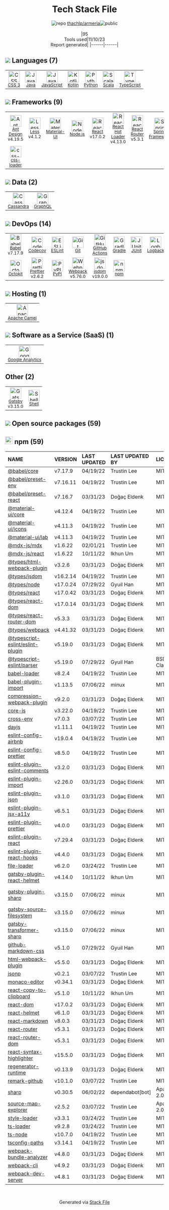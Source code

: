<!--
--- Readme.md Snippet without images Start ---
## Tech Stack
thachlp/armeria is built on the following main stack:
- [Google Analytics](http://www.google.com/analytics) – General Analytics
- [Gradle](https://www.gradle.org/) – Java Build Tools
- [Python](https://www.python.org) – Languages
- [Java](https://www.java.com) – Languages
- [Node.js](http://nodejs.org/) – Frameworks (Full Stack)
- [Scala](http://www.scala-lang.org/) – Languages
- [React](https://reactjs.org/) – Javascript UI Libraries
- [Cassandra](http://cassandra.apache.org/) – Databases
- [Less](http://lesscss.org/) – CSS Pre-processors / Extensions
- [JavaScript](https://developer.mozilla.org/en-US/docs/Web/JavaScript) – Languages
- [TypeScript](http://www.typescriptlang.org) – Languages
- [Webpack](http://webpack.js.org) – JS Build Tools / JS Task Runners
- [Material-UI](https://github.com/mui/material-ui) – Front-End Frameworks
- [Spring Framework](https://spring.io/projects/spring-framework) – Frameworks (Full Stack)
- [JUnit](http://junit.org/) – Testing Frameworks
- [React Hot Loader](http://gaearon.github.io/react-hot-loader/) – JavaScript Framework Components
- [Codecov](https://codecov.io/) – Code Coverage
- [Babel](http://babeljs.io/) – JavaScript Compilers
- [Logback](https://logback.qos.ch/) – Log Management
- [Apache Camel](https://camel.apache.org/) – Platform as a Service
- [ESLint](http://eslint.org/) – Code Review
- [React Router](https://github.com/rackt/react-router) – JavaScript Framework Components
- [Kotlin](https://kotlinlang.org/) – Languages
- [GraphQL](http://graphql.org/) – Query Languages
- [Shell](https://en.wikipedia.org/wiki/Shell_script) – Shells
- [Gatsby](https://www.gatsbyjs.org) – Static Site Generators
- [Ant Design](https://ant.design) – JavaScript Framework Components
- [Prettier](https://prettier.io/) – Code Review
- [jsdom](https://github.com/jsdom/jsdom) – Headless Browsers
- [css-loader](https://github.com/webpack-contrib/css-loader) – CSS Pre-processors / Extensions
- [Octokit](https://github.com/octokit/octokit.net) – Tools for GitHub
- [GitHub Actions](https://github.com/features/actions) – Continuous Integration

Full tech stack [here](/techstack.md)
--- Readme.md Snippet without images End ---

--- Readme.md Snippet with images Start ---
## Tech Stack
thachlp/armeria is built on the following main stack:
- <img width='25' height='25' src='https://img.stackshare.io/service/64/cU74ahCn_400x400.jpg' alt='Google Analytics'/> [Google Analytics](http://www.google.com/analytics) – General Analytics
- <img width='25' height='25' src='https://img.stackshare.io/service/975/gradlephant-social-black-bg.png' alt='Gradle'/> [Gradle](https://www.gradle.org/) – Java Build Tools
- <img width='25' height='25' src='https://img.stackshare.io/service/993/pUBY5pVj.png' alt='Python'/> [Python](https://www.python.org) – Languages
- <img width='25' height='25' src='https://img.stackshare.io/service/995/K85ZWV2F.png' alt='Java'/> [Java](https://www.java.com) – Languages
- <img width='25' height='25' src='https://img.stackshare.io/service/1011/n1JRsFeB_400x400.png' alt='Node.js'/> [Node.js](http://nodejs.org/) – Frameworks (Full Stack)
- <img width='25' height='25' src='https://img.stackshare.io/service/1012/scala.png' alt='Scala'/> [Scala](http://www.scala-lang.org/) – Languages
- <img width='25' height='25' src='https://img.stackshare.io/service/1020/OYIaJ1KK.png' alt='React'/> [React](https://reactjs.org/) – Javascript UI Libraries
- <img width='25' height='25' src='https://img.stackshare.io/service/1032/cassandra_small.png' alt='Cassandra'/> [Cassandra](http://cassandra.apache.org/) – Databases
- <img width='25' height='25' src='https://img.stackshare.io/service/1170/default_957cbc0168b4d37265e264469c888f776e57f42c.png' alt='Less'/> [Less](http://lesscss.org/) – CSS Pre-processors / Extensions
- <img width='25' height='25' src='https://img.stackshare.io/service/1209/javascript.jpeg' alt='JavaScript'/> [JavaScript](https://developer.mozilla.org/en-US/docs/Web/JavaScript) – Languages
- <img width='25' height='25' src='https://img.stackshare.io/service/1612/bynNY5dJ.jpg' alt='TypeScript'/> [TypeScript](http://www.typescriptlang.org) – Languages
- <img width='25' height='25' src='https://img.stackshare.io/service/1682/IMG_4636.PNG' alt='Webpack'/> [Webpack](http://webpack.js.org) – JS Build Tools / JS Task Runners
- <img width='25' height='25' src='https://img.stackshare.io/service/1904/default_44d81cb9fadbc3688b7e91a6d5217d0ea5358b57.png' alt='Material-UI'/> [Material-UI](https://github.com/mui/material-ui) – Front-End Frameworks
- <img width='25' height='25' src='https://img.stackshare.io/service/2006/spring-framework-project-logo.png' alt='Spring Framework'/> [Spring Framework](https://spring.io/projects/spring-framework) – Frameworks (Full Stack)
- <img width='25' height='25' src='https://img.stackshare.io/service/2020/874086.png' alt='JUnit'/> [JUnit](http://junit.org/) – Testing Frameworks
- <img width='25' height='25' src='https://img.stackshare.io/no-img-open-source.png' alt='React Hot Loader'/> [React Hot Loader](http://gaearon.github.io/react-hot-loader/) – JavaScript Framework Components
- <img width='25' height='25' src='https://img.stackshare.io/service/2673/Codecov_Mark_Circle_Pink.png' alt='Codecov'/> [Codecov](https://codecov.io/) – Code Coverage
- <img width='25' height='25' src='https://img.stackshare.io/service/2739/-1wfGjNw.png' alt='Babel'/> [Babel](http://babeljs.io/) – JavaScript Compilers
- <img width='25' height='25' src='https://img.stackshare.io/service/2923/05518ecaa42841e834421e9d6987b04f_400x400.png' alt='Logback'/> [Logback](https://logback.qos.ch/) – Log Management
- <img width='25' height='25' src='https://img.stackshare.io/service/3276/xWt1RFo6_400x400.jpg' alt='Apache Camel'/> [Apache Camel](https://camel.apache.org/) – Platform as a Service
- <img width='25' height='25' src='https://img.stackshare.io/service/3337/Q4L7Jncy.jpg' alt='ESLint'/> [ESLint](http://eslint.org/) – Code Review
- <img width='25' height='25' src='https://img.stackshare.io/service/3350/8261421.png' alt='React Router'/> [React Router](https://github.com/rackt/react-router) – JavaScript Framework Components
- <img width='25' height='25' src='https://img.stackshare.io/service/3750/pCfEzr6L.png' alt='Kotlin'/> [Kotlin](https://kotlinlang.org/) – Languages
- <img width='25' height='25' src='https://img.stackshare.io/service/3820/12972006.png' alt='GraphQL'/> [GraphQL](http://graphql.org/) – Query Languages
- <img width='25' height='25' src='https://img.stackshare.io/service/4631/default_c2062d40130562bdc836c13dbca02d318205a962.png' alt='Shell'/> [Shell](https://en.wikipedia.org/wiki/Shell_script) – Shells
- <img width='25' height='25' src='https://img.stackshare.io/service/5472/default_189db484e0770a6101c6a70f0ef0172bc0f8de37.png' alt='Gatsby'/> [Gatsby](https://www.gatsbyjs.org) – Static Site Generators
- <img width='25' height='25' src='https://img.stackshare.io/service/6112/12101536.png' alt='Ant Design'/> [Ant Design](https://ant.design) – JavaScript Framework Components
- <img width='25' height='25' src='https://img.stackshare.io/service/7035/default_66f265943abed56bcdbfca1c866a4261b1fbb063.jpg' alt='Prettier'/> [Prettier](https://prettier.io/) – Code Review
- <img width='25' height='25' src='https://img.stackshare.io/service/7054/preview.jpeg' alt='jsdom'/> [jsdom](https://github.com/jsdom/jsdom) – Headless Browsers
- <img width='25' height='25' src='https://img.stackshare.io/service/8074/default_d2b16fd6997fb2e164de645a34f9b8d5a880d999.png' alt='css-loader'/> [css-loader](https://github.com/webpack-contrib/css-loader) – CSS Pre-processors / Extensions
- <img width='25' height='25' src='https://img.stackshare.io/service/9827/octokit-dotnet_2.png' alt='Octokit'/> [Octokit](https://github.com/octokit/octokit.net) – Tools for GitHub
- <img width='25' height='25' src='https://img.stackshare.io/service/11563/actions.png' alt='GitHub Actions'/> [GitHub Actions](https://github.com/features/actions) – Continuous Integration

Full tech stack [here](/techstack.md)
--- Readme.md Snippet with images End ---
-->
<div align="center">

# Tech Stack File
![](https://img.stackshare.io/repo.svg "repo") [thachlp/armeria](https://github.com/thachlp/armeria)![](https://img.stackshare.io/public_badge.svg "public")
<br/><br/>
|95<br/>Tools used|11/10/23 <br/>Report generated|
|------|------|
</div>

## <img src='https://img.stackshare.io/languages.svg'/> Languages (7)
<table><tr>
  <td align='center'>
  <img width='36' height='36' src='https://img.stackshare.io/service/6727/css.png' alt='CSS 3'>
  <br>
  <sub><a href="https://developer.mozilla.org/en-US/docs/Web/CSS/CSS3">CSS 3</a></sub>
  <br>
  <sub></sub>
</td>

<td align='center'>
  <img width='36' height='36' src='https://img.stackshare.io/service/995/K85ZWV2F.png' alt='Java'>
  <br>
  <sub><a href="https://www.java.com">Java</a></sub>
  <br>
  <sub></sub>
</td>

<td align='center'>
  <img width='36' height='36' src='https://img.stackshare.io/service/1209/javascript.jpeg' alt='JavaScript'>
  <br>
  <sub><a href="https://developer.mozilla.org/en-US/docs/Web/JavaScript">JavaScript</a></sub>
  <br>
  <sub></sub>
</td>

<td align='center'>
  <img width='36' height='36' src='https://img.stackshare.io/service/3750/pCfEzr6L.png' alt='Kotlin'>
  <br>
  <sub><a href="https://kotlinlang.org/">Kotlin</a></sub>
  <br>
  <sub></sub>
</td>

<td align='center'>
  <img width='36' height='36' src='https://img.stackshare.io/service/993/pUBY5pVj.png' alt='Python'>
  <br>
  <sub><a href="https://www.python.org">Python</a></sub>
  <br>
  <sub></sub>
</td>

<td align='center'>
  <img width='36' height='36' src='https://img.stackshare.io/service/1012/scala.png' alt='Scala'>
  <br>
  <sub><a href="http://www.scala-lang.org/">Scala</a></sub>
  <br>
  <sub></sub>
</td>

<td align='center'>
  <img width='36' height='36' src='https://img.stackshare.io/service/1612/bynNY5dJ.jpg' alt='TypeScript'>
  <br>
  <sub><a href="http://www.typescriptlang.org">TypeScript</a></sub>
  <br>
  <sub></sub>
</td>

</tr>
</table>

## <img src='https://img.stackshare.io/frameworks.svg'/> Frameworks (9)
<table><tr>
  <td align='center'>
  <img width='36' height='36' src='https://img.stackshare.io/service/6112/12101536.png' alt='Ant Design'>
  <br>
  <sub><a href="https://ant.design">Ant Design</a></sub>
  <br>
  <sub>v4.19.5</sub>
</td>

<td align='center'>
  <img width='36' height='36' src='https://img.stackshare.io/service/1170/default_957cbc0168b4d37265e264469c888f776e57f42c.png' alt='Less'>
  <br>
  <sub><a href="http://lesscss.org/">Less</a></sub>
  <br>
  <sub>v4.1.2</sub>
</td>

<td align='center'>
  <img width='36' height='36' src='https://img.stackshare.io/service/1904/default_44d81cb9fadbc3688b7e91a6d5217d0ea5358b57.png' alt='Material-UI'>
  <br>
  <sub><a href="https://github.com/mui/material-ui">Material-UI</a></sub>
  <br>
  <sub></sub>
</td>

<td align='center'>
  <img width='36' height='36' src='https://img.stackshare.io/service/1011/n1JRsFeB_400x400.png' alt='Node.js'>
  <br>
  <sub><a href="http://nodejs.org/">Node.js</a></sub>
  <br>
  <sub></sub>
</td>

<td align='center'>
  <img width='36' height='36' src='https://img.stackshare.io/service/1020/OYIaJ1KK.png' alt='React'>
  <br>
  <sub><a href="https://reactjs.org/">React</a></sub>
  <br>
  <sub>v17.0.2</sub>
</td>

<td align='center'>
  <img width='36' height='36' src='https://img.stackshare.io/no-img-open-source.png' alt='React Hot Loader'>
  <br>
  <sub><a href="http://gaearon.github.io/react-hot-loader/">React Hot Loader</a></sub>
  <br>
  <sub>v4.13.0</sub>
</td>

<td align='center'>
  <img width='36' height='36' src='https://img.stackshare.io/service/3350/8261421.png' alt='React Router'>
  <br>
  <sub><a href="https://github.com/rackt/react-router">React Router</a></sub>
  <br>
  <sub>v5.3.1</sub>
</td>

<td align='center'>
  <img width='36' height='36' src='https://img.stackshare.io/service/2006/spring-framework-project-logo.png' alt='Spring Framework'>
  <br>
  <sub><a href="https://spring.io/projects/spring-framework">Spring Framework</a></sub>
  <br>
  <sub></sub>
</td>

</tr>
<tr>
  <td align='center'>
  <img width='36' height='36' src='https://img.stackshare.io/service/8074/default_d2b16fd6997fb2e164de645a34f9b8d5a880d999.png' alt='css-loader'>
  <br>
  <sub><a href="https://github.com/webpack-contrib/css-loader">css-loader</a></sub>
  <br>
  <sub></sub>
</td>

</tr>
</table>

## <img src='https://img.stackshare.io/databases.svg'/> Data (2)
<table><tr>
  <td align='center'>
  <img width='36' height='36' src='https://img.stackshare.io/service/1032/cassandra_small.png' alt='Cassandra'>
  <br>
  <sub><a href="http://cassandra.apache.org/">Cassandra</a></sub>
  <br>
  <sub></sub>
</td>

<td align='center'>
  <img width='36' height='36' src='https://img.stackshare.io/service/3820/12972006.png' alt='GraphQL'>
  <br>
  <sub><a href="http://graphql.org/">GraphQL</a></sub>
  <br>
  <sub></sub>
</td>

</tr>
</table>

## <img src='https://img.stackshare.io/devops.svg'/> DevOps (14)
<table><tr>
  <td align='center'>
  <img width='36' height='36' src='https://img.stackshare.io/service/2739/-1wfGjNw.png' alt='Babel'>
  <br>
  <sub><a href="http://babeljs.io/">Babel</a></sub>
  <br>
  <sub>v7.17.9</sub>
</td>

<td align='center'>
  <img width='36' height='36' src='https://img.stackshare.io/service/2673/Codecov_Mark_Circle_Pink.png' alt='Codecov'>
  <br>
  <sub><a href="https://codecov.io/">Codecov</a></sub>
  <br>
  <sub></sub>
</td>

<td align='center'>
  <img width='36' height='36' src='https://img.stackshare.io/service/3337/Q4L7Jncy.jpg' alt='ESLint'>
  <br>
  <sub><a href="http://eslint.org/">ESLint</a></sub>
  <br>
  <sub></sub>
</td>

<td align='center'>
  <img width='36' height='36' src='https://img.stackshare.io/service/1046/git.png' alt='Git'>
  <br>
  <sub><a href="http://git-scm.com/">Git</a></sub>
  <br>
  <sub></sub>
</td>

<td align='center'>
  <img width='36' height='36' src='https://img.stackshare.io/service/11563/actions.png' alt='GitHub Actions'>
  <br>
  <sub><a href="https://github.com/features/actions">GitHub Actions</a></sub>
  <br>
  <sub></sub>
</td>

<td align='center'>
  <img width='36' height='36' src='https://img.stackshare.io/service/975/gradlephant-social-black-bg.png' alt='Gradle'>
  <br>
  <sub><a href="https://www.gradle.org/">Gradle</a></sub>
  <br>
  <sub></sub>
</td>

<td align='center'>
  <img width='36' height='36' src='https://img.stackshare.io/service/2020/874086.png' alt='JUnit'>
  <br>
  <sub><a href="http://junit.org/">JUnit</a></sub>
  <br>
  <sub></sub>
</td>

<td align='center'>
  <img width='36' height='36' src='https://img.stackshare.io/service/2923/05518ecaa42841e834421e9d6987b04f_400x400.png' alt='Logback'>
  <br>
  <sub><a href="https://logback.qos.ch/">Logback</a></sub>
  <br>
  <sub></sub>
</td>

</tr>
<tr>
  <td align='center'>
  <img width='36' height='36' src='https://img.stackshare.io/service/9827/octokit-dotnet_2.png' alt='Octokit'>
  <br>
  <sub><a href="https://github.com/octokit/octokit.net">Octokit</a></sub>
  <br>
  <sub></sub>
</td>

<td align='center'>
  <img width='36' height='36' src='https://img.stackshare.io/service/7035/default_66f265943abed56bcdbfca1c866a4261b1fbb063.jpg' alt='Prettier'>
  <br>
  <sub><a href="https://prettier.io/">Prettier</a></sub>
  <br>
  <sub>v2.6.2</sub>
</td>

<td align='center'>
  <img width='36' height='36' src='https://img.stackshare.io/service/12572/-RIWgodF_400x400.jpg' alt='PyPI'>
  <br>
  <sub><a href="https://pypi.org/">PyPI</a></sub>
  <br>
  <sub></sub>
</td>

<td align='center'>
  <img width='36' height='36' src='https://img.stackshare.io/service/1682/IMG_4636.PNG' alt='Webpack'>
  <br>
  <sub><a href="http://webpack.js.org">Webpack</a></sub>
  <br>
  <sub>v5.76.0</sub>
</td>

<td align='center'>
  <img width='36' height='36' src='https://img.stackshare.io/service/7054/preview.jpeg' alt='jsdom'>
  <br>
  <sub><a href="https://github.com/jsdom/jsdom">jsdom</a></sub>
  <br>
  <sub>v19.0.0</sub>
</td>

<td align='center'>
  <img width='36' height='36' src='https://img.stackshare.io/service/1120/lejvzrnlpb308aftn31u.png' alt='npm'>
  <br>
  <sub><a href="https://www.npmjs.com/">npm</a></sub>
  <br>
  <sub></sub>
</td>

</tr>
</table>

## <img src='https://img.stackshare.io/hosting.svg'/> Hosting (1)
<table><tr>
  <td align='center'>
  <img width='36' height='36' src='https://img.stackshare.io/service/3276/xWt1RFo6_400x400.jpg' alt='Apache Camel'>
  <br>
  <sub><a href="https://camel.apache.org/">Apache Camel</a></sub>
  <br>
  <sub></sub>
</td>

</tr>
</table>

## <img src='https://img.stackshare.io/saas.svg'/> Software as a Service (SaaS) (1)
<table><tr>
  <td align='center'>
  <img width='36' height='36' src='https://img.stackshare.io/service/64/cU74ahCn_400x400.jpg' alt='Google Analytics'>
  <br>
  <sub><a href="http://www.google.com/analytics">Google Analytics</a></sub>
  <br>
  <sub></sub>
</td>

</tr>
</table>

## Other (2)
<table><tr>
  <td align='center'>
  <img width='36' height='36' src='https://img.stackshare.io/service/5472/default_189db484e0770a6101c6a70f0ef0172bc0f8de37.png' alt='Gatsby'>
  <br>
  <sub><a href="https://www.gatsbyjs.org">Gatsby</a></sub>
  <br>
  <sub>v3.15.0</sub>
</td>

<td align='center'>
  <img width='36' height='36' src='https://img.stackshare.io/service/4631/default_c2062d40130562bdc836c13dbca02d318205a962.png' alt='Shell'>
  <br>
  <sub><a href="https://en.wikipedia.org/wiki/Shell_script">Shell</a></sub>
  <br>
  <sub></sub>
</td>

</tr>
</table>


## <img src='https://img.stackshare.io/group.svg' /> Open source packages (59)</h2>

## <img width='24' height='24' src='https://img.stackshare.io/service/1120/lejvzrnlpb308aftn31u.png'/> npm (59)

|NAME|VERSION|LAST UPDATED|LAST UPDATED BY|LICENSE|VULNERABILITIES|
|:------|:------|:------|:------|:------|:------|
|[@babel/core](https://www.npmjs.com/@babel/core)|v7.17.9|04/19/22|Trustin Lee |MIT|N/A|
|[@babel/preset-env](https://www.npmjs.com/@babel/preset-env)|v7.16.11|04/19/22|Trustin Lee |MIT|N/A|
|[@babel/preset-react](https://www.npmjs.com/@babel/preset-react)|v7.16.7|03/31/23|Doğaç Eldenk |MIT|N/A|
|[@material-ui/core](https://www.npmjs.com/@material-ui/core)|v4.12.4|04/19/22|Trustin Lee |MIT|N/A|
|[@material-ui/icons](https://www.npmjs.com/@material-ui/icons)|v4.11.3|04/19/22|Trustin Lee |MIT|N/A|
|[@material-ui/lab](https://www.npmjs.com/@material-ui/lab)|v4.11.3|04/19/22|Trustin Lee |MIT|N/A|
|[@mdx-js/mdx](https://www.npmjs.com/@mdx-js/mdx)|v1.6.22|02/01/21|Trustin Lee |MIT|N/A|
|[@mdx-js/react](https://www.npmjs.com/@mdx-js/react)|v1.6.22|10/11/22|Ikhun Um |MIT|N/A|
|[@types/html-webpack-plugin](https://www.npmjs.com/@types/html-webpack-plugin)|v3.2.6|03/31/23|Doğaç Eldenk |MIT|N/A|
|[@types/jsdom](https://www.npmjs.com/@types/jsdom)|v16.2.14|04/19/22|Trustin Lee |MIT|N/A|
|[@types/node](https://www.npmjs.com/@types/node)|v17.0.24|07/29/22|Gyuil Han |MIT|N/A|
|[@types/react](https://www.npmjs.com/@types/react)|v17.0.42|03/31/23|Doğaç Eldenk |MIT|N/A|
|[@types/react-dom](https://www.npmjs.com/@types/react-dom)|v17.0.14|03/31/23|Doğaç Eldenk |MIT|N/A|
|[@types/react-router-dom](https://www.npmjs.com/@types/react-router-dom)|v5.3.3|03/31/23|Doğaç Eldenk |MIT|N/A|
|[@types/webpack](https://www.npmjs.com/@types/webpack)|v4.41.32|03/31/23|Doğaç Eldenk |MIT|N/A|
|[@typescript-eslint/eslint-plugin](https://www.npmjs.com/@typescript-eslint/eslint-plugin)|v5.19.0|03/31/23|Doğaç Eldenk |MIT|N/A|
|[@typescript-eslint/parser](https://www.npmjs.com/@typescript-eslint/parser)|v5.19.0|07/29/22|Gyuil Han |BSD-2-Clause|N/A|
|[babel-loader](https://www.npmjs.com/babel-loader)|v8.2.4|04/19/22|Trustin Lee |MIT|N/A|
|[babel-plugin-import](https://www.npmjs.com/babel-plugin-import)|v1.13.5|07/06/22|minux |MIT|N/A|
|[compression-webpack-plugin](https://www.npmjs.com/compression-webpack-plugin)|v9.2.0|03/31/23|Doğaç Eldenk |MIT|N/A|
|[core-js](https://www.npmjs.com/core-js)|v3.22.0|04/19/22|Trustin Lee |MIT|N/A|
|[cross-env](https://www.npmjs.com/cross-env)|v7.0.3|03/07/22|Trustin Lee |MIT|N/A|
|[dayjs](https://www.npmjs.com/dayjs)|v1.11.1|04/19/22|Trustin Lee |MIT|N/A|
|[eslint-config-airbnb](https://www.npmjs.com/eslint-config-airbnb)|v19.0.4|04/19/22|Trustin Lee |MIT|N/A|
|[eslint-config-prettier](https://www.npmjs.com/eslint-config-prettier)|v8.5.0|04/19/22|Trustin Lee |MIT|N/A|
|[eslint-plugin-eslint-comments](https://www.npmjs.com/eslint-plugin-eslint-comments)|v3.2.0|03/31/23|Doğaç Eldenk |MIT|N/A|
|[eslint-plugin-import](https://www.npmjs.com/eslint-plugin-import)|v2.26.0|03/31/23|Doğaç Eldenk |MIT|N/A|
|[eslint-plugin-json](https://www.npmjs.com/eslint-plugin-json)|v3.1.0|03/31/23|Doğaç Eldenk |MIT|N/A|
|[eslint-plugin-jsx-a11y](https://www.npmjs.com/eslint-plugin-jsx-a11y)|v6.5.1|03/31/23|Doğaç Eldenk |MIT|N/A|
|[eslint-plugin-prettier](https://www.npmjs.com/eslint-plugin-prettier)|v4.0.0|03/31/23|Doğaç Eldenk |MIT|N/A|
|[eslint-plugin-react](https://www.npmjs.com/eslint-plugin-react)|v7.29.4|03/31/23|Doğaç Eldenk |MIT|N/A|
|[eslint-plugin-react-hooks](https://www.npmjs.com/eslint-plugin-react-hooks)|v4.4.0|03/31/23|Doğaç Eldenk |MIT|N/A|
|[file-loader](https://www.npmjs.com/file-loader)|v6.2.0|03/24/22|Trustin Lee |MIT|N/A|
|[gatsby-plugin-react-helmet](https://www.npmjs.com/gatsby-plugin-react-helmet)|v4.14.0|10/11/22|Ikhun Um |MIT|N/A|
|[gatsby-plugin-sharp](https://www.npmjs.com/gatsby-plugin-sharp)|v3.15.0|07/06/22|minux |MIT|[CVE-2023-30548](https://github.com/advisories/GHSA-h2pm-378c-pcxx) (Moderate)|
|[gatsby-source-filesystem](https://www.npmjs.com/gatsby-source-filesystem)|v3.15.0|07/06/22|minux |MIT|N/A|
|[gatsby-transformer-sharp](https://www.npmjs.com/gatsby-transformer-sharp)|v3.15.0|07/06/22|minux |MIT|N/A|
|[github-markdown-css](https://www.npmjs.com/github-markdown-css)|v5.1.0|07/29/22|Gyuil Han |MIT|N/A|
|[html-webpack-plugin](https://www.npmjs.com/html-webpack-plugin)|v5.5.0|03/31/23|Doğaç Eldenk |MIT|N/A|
|[jsonp](https://www.npmjs.com/jsonp)|v0.2.1|03/07/22|Trustin Lee |MIT|N/A|
|[monaco-editor](https://www.npmjs.com/monaco-editor)|v0.34.1|03/31/23|Doğaç Eldenk |MIT|N/A|
|[react-copy-to-clipboard](https://www.npmjs.com/react-copy-to-clipboard)|v5.1.0|10/11/22|Ikhun Um |MIT|N/A|
|[react-dom](https://www.npmjs.com/react-dom)|v17.0.2|03/31/23|Doğaç Eldenk |MIT|N/A|
|[react-helmet](https://www.npmjs.com/react-helmet)|v6.1.0|03/31/23|Doğaç Eldenk |MIT|N/A|
|[react-markdown](https://www.npmjs.com/react-markdown)|v8.0.3|03/31/23|Doğaç Eldenk |MIT|N/A|
|[react-router](https://www.npmjs.com/react-router)|v5.3.1|03/31/23|Doğaç Eldenk |MIT|N/A|
|[react-router-dom](https://www.npmjs.com/react-router-dom)|v5.3.1|03/31/23|Doğaç Eldenk |MIT|N/A|
|[react-syntax-highlighter](https://www.npmjs.com/react-syntax-highlighter)|v15.5.0|03/31/23|Doğaç Eldenk |MIT|N/A|
|[regenerator-runtime](https://www.npmjs.com/regenerator-runtime)|v0.13.9|03/31/23|Doğaç Eldenk |MIT|N/A|
|[remark-github](https://www.npmjs.com/remark-github)|v10.1.0|03/07/22|Trustin Lee |MIT|N/A|
|[sharp](https://www.npmjs.com/sharp)|v0.30.5|06/02/22|dependabot[bot] |Apache-2.0|N/A|
|[source-map-explorer](https://www.npmjs.com/source-map-explorer)|v2.5.2|03/07/22|Trustin Lee |Apache-2.0|N/A|
|[style-loader](https://www.npmjs.com/style-loader)|v3.3.1|03/24/22|Trustin Lee |MIT|N/A|
|[ts-loader](https://www.npmjs.com/ts-loader)|v9.2.8|03/24/22|Trustin Lee |MIT|N/A|
|[ts-node](https://www.npmjs.com/ts-node)|v10.7.0|04/19/22|Trustin Lee |MIT|N/A|
|[tsconfig-paths](https://www.npmjs.com/tsconfig-paths)|v3.14.1|04/19/22|Trustin Lee |MIT|N/A|
|[webpack-bundle-analyzer](https://www.npmjs.com/webpack-bundle-analyzer)|v4.8.0|03/31/23|Doğaç Eldenk |MIT|N/A|
|[webpack-cli](https://www.npmjs.com/webpack-cli)|v4.9.2|03/31/23|Doğaç Eldenk |MIT|N/A|
|[webpack-dev-server](https://www.npmjs.com/webpack-dev-server)|v4.8.1|03/31/23|Doğaç Eldenk |MIT|N/A|

<br/>
<div align='center'>

Generated via [Stack File](https://github.com/apps/stack-file)
